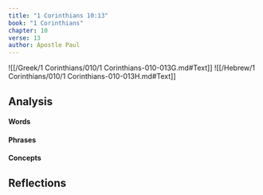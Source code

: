 ```yaml
---
title: "1 Corinthians 10:13"
book: "1 Corinthians"
chapter: 10
verse: 13
author: Apostle Paul
---
```

![[/Greek/1 Corinthians/010/1 Corinthians-010-013G.md#Text]]
![[/Hebrew/1 Corinthians/010/1 Corinthians-010-013H.md#Text]]

## Analysis

#### Words

#### Phrases

#### Concepts

## Reflections
